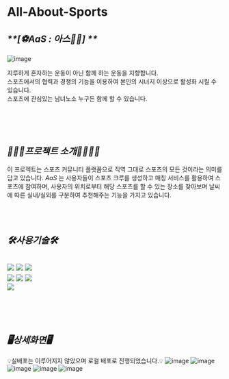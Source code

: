 # All-About-Sports

_**[⚽AaS : 아스💪🏻] **_
---
![image](https://github.com/user-attachments/assets/08fefdb5-639b-46df-97b5-05521f66f019)  
  
지루하게 혼자하는 운동이 아닌 함께 하는 운동을 지향합니다.  
스포츠에서의 협력과 경쟁의 기능을 이용하여 본인의 시너지 이상으로 활성화 시킬 수 있습니다.  
스포츠에 관심있는 남녀노소 누구든 함께 할 수 있습니다.  
<br><br><br><br>  

_**🏌🏻‍♂️프로젝트 소개🏃🏻‍♀️‍➡️**_
---
이 프로젝트는 스포츠 커뮤니티 플랫폼으로 직역 그대로 스포츠의 모든 것이라는 의미를 담고 있습니다.
_AaS_ 는 사용자들이 스포츠 크루를 생성하고 매칭 서비스를 활용하여 스포츠에 참여하며, 사용자의 위치로부터 해당 스포츠를 할 수 있는 장소를 찾아보며 날씨에 따른 실내/실외를 구분하여 추천해주는 기능을 가지고 있습니다.
<br><br><br><br>

    
_**🛠️사용기술🛠️**_
---

<img src="https://img.shields.io/badge/Thymeleaf-005F0F?style=for-the-badge&logo=Thymeleaf&logoColor=white">   <img src="https://img.shields.io/badge/CSS3-1572B6?style=for-the-badge&logo=CSS3&logoColor=white">   <img src="https://img.shields.io/badge/JavaScript-F7DF1E?style=for-the-badge&logo=JavaScript&logoColor=white">  
<img src="https://img.shields.io/badge/springboot-6DB33F?style=for-the-badge&logo=springboot&logoColor=white">   <img src="https://img.shields.io/badge/Spring Security-6DB33F?style=for-the-badge&logo=Spring Security&logoColor=white">   <img src="https://img.shields.io/badge/MySQL-4479A1?style=for-the-badge&logo=MySQL&logoColor=white">  
<img src="https://img.shields.io/badge/GitHub-181717?style=for-the-badge&logo=GitHub&logoColor=white">  
<br><br><br><br>
_**🖥️상세화면🖥️**_
---
💡실배포는 이루어지지 않았으며 로컬 배포로 진행되었습니다.💡
![image](https://github.com/user-attachments/assets/65155a14-31a5-4dcb-9fbf-a1bbe6fa1e57)
![image](https://github.com/user-attachments/assets/e6d8210d-007a-41ac-99aa-06bc5ea683b8)
![image](https://github.com/user-attachments/assets/835cf694-ad33-4405-a866-0bfe41bb1f29)
![image](https://github.com/user-attachments/assets/dfbc2349-3b15-49e3-97f0-3f09cd7a0229)
![image](https://github.com/user-attachments/assets/d23151a3-e29a-4645-8804-2dc4a1f61f92)



